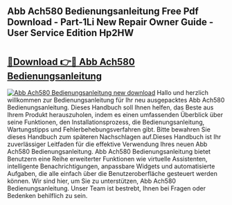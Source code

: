 ## Abb Ach580 Bedienungsanleitung Free Pdf Download - Part-1Li New Repair Owner Guide - User Service Edition Hp2HW

# <h2><a href="http://df4mso.blite.top/?on=Abb+Ach580+Bedienungsanleitung">🔗Download 👉🔴 Abb Ach580 Bedienungsanleitung</a></h2>

[![Abb Ach580 Bedienungsanleitung new download](https://i.imgur.com/lujVjoI.png)](http://df4mso.blite.top/?on=Abb+Ach580+Bedienungsanleitung)
Hallo und herzlich willkommen zur Bedienungsanleitung für Ihr neu ausgepacktes Abb Ach580 Bedienungsanleitung. Dieses Handbuch soll Ihnen helfen, das Beste aus Ihrem Produkt herauszuholen, indem es einen umfassenden Überblick über seine Funktionen, den Installationsprozess, die Bedienungsanleitung, Wartungstipps und Fehlerbehebungsverfahren gibt. Bitte bewahren Sie dieses Handbuch zum späteren Nachschlagen auf.Dieses Handbuch ist Ihr zuverlässiger Leitfaden für die effektive Verwendung Ihres neuen Abb Ach580 Bedienungsanleitung. Abb Ach580 Bedienungsanleitung bietet Benutzern eine Reihe erweiterter Funktionen wie virtuelle Assistenten, intelligente Benachrichtigungen, anpassbare Widgets und automatisierte Aufgaben, die alle einfach über die Benutzeroberfläche gesteuert werden können. Wir sind hier, um Sie zu unterstützen, Abb Ach580 Bedienungsanleitung. Unser Team ist bestrebt, Ihnen bei Fragen oder Bedenken behilflich zu sein.
